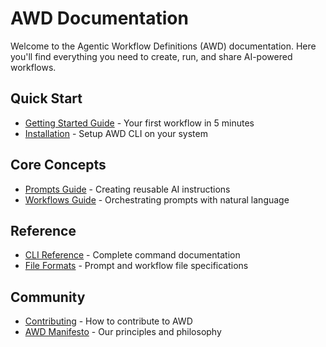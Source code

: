# AWD Documentation

Welcome to the Agentic Workflow Definitions (AWD) documentation. Here you'll find everything you need to create, run, and share AI-powered workflows.

## Quick Start
- [Getting Started Guide](getting-started.md) - Your first workflow in 5 minutes
- [Installation](installation.md) - Setup AWD CLI on your system

## Core Concepts
- [Prompts Guide](prompts.md) - Creating reusable AI instructions
- [Workflows Guide](workflows.md) - Orchestrating prompts with natural language

## Reference
- [CLI Reference](cli-reference.md) - Complete command documentation
- [File Formats](file-formats.md) - Prompt and workflow file specifications

## Community
- [Contributing](../CONTRIBUTING.md) - How to contribute to AWD
- [AWD Manifesto](../MANIFESTO.md) - Our principles and philosophy